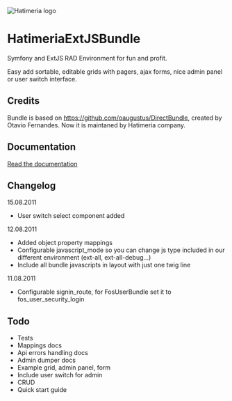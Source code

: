 ![Hatimeria logo](http://hatimeria.pl/assets/img/hatimeria_v_220.png)

# HatimeriaExtJSBundle

Symfony and ExtJS RAD Environment for fun and profit.

Easy add sortable, editable grids with pagers, ajax forms, nice admin panel or user switch interface.

## Credits

Bundle is based on https://github.com/oaugustus/DirectBundle, created by Otavio Fernandes.
Now it is maintaned by Hatimeria company.

## Documentation

[Read the documentation](https://github.com/hatimeria/HatimeriaExtJSBundle/blob/master/Resources/doc/index.md)

## Changelog

15.08.2011

* User switch select component added

12.08.2011

* Added object property mappings
* Configurable javascript_mode so you can change js type included in our different environment (ext-all, ext-all-debug...)
* Include all bundle javascripts in layout with just one twig line

11.08.2011

* Configurable signin_route, for FosUserBundle set it to fos_user_security_login

## Todo

* Tests
* Mappings docs
* Api errors handling docs
* Admin dumper docs
* Example grid, admin panel, form
* Include user switch for admin
* CRUD 
* Quick start guide